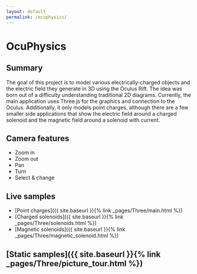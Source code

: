 ```yaml
---
layout: default
permalink: /ocuphysics/
---
```


# OcuPhysics
## Summary
The goal of this project is to model various electrically-charged objects and the electric field they generate in 3D using the Oculus Rift. The idea was born out of a difficulty understanding traditional 2D diagrams. Currently, the main application uses Three.js for the graphics and connection to the Oculus. Additionally, it only models point charges, although there are a few smaller side applications that show the electric field around a charged solenoid and the magnetic field around a solenoid with current.

## Camera features
+ Zoom in
+ Zoom out
+ Pan
+ Turn
+ Select & change

## Live samples
+ [Point charges]({{ site.baseurl }}{% link _pages/Three/main.html %})
+ [Charged solenoids]({{ site.baseurl }}{% link _pages/Three/solenoids.html %})
+ [Magnetic solenoids]({{ site.baseurl }}{% link _pages/Three/magnetic_solenoid.html %})

## [Static samples]({{ site.baseurl }}{% link _pages/Three/picture_tour.html %})